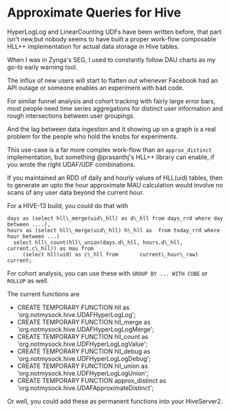 Approximate Queries for Hive
============================

HyperLogLog and LinearCounting UDFs have been written before, that part isn't new,but nobody seems to have built a proper work-flow composable HLL++ implementation for actual data storage in Hive tables.

When I was in Zynga's SEG, I used to constantly follow DAU charts as my go-to early warning tool.

The influx of new users will start to flatten out whenever Facebook had an API outage or someone enables an experiment with bad code.

For similar funnel analysis and cohort tracking with fairly large error bars, most people need time series aggregations for distinct user information and rough intersections between user groupings.

And the lag between data ingestion and it showing up on a graph is a real problem for the people who hold the knobs for experiments.

This use-case is a far more complex work-flow than an `approx_distinct` implementation, but something @prasanthj's HLL++ library can enable, if you wrote the right UDAF/UDF combinations.

If you maintained an RDD of daily and hourly values of HLL(uid) tables, then to generate an upto the hour approximate MAU calculation would involve no scans of any user data beyond the current hour.

For a HIVE-13 build, you could do that with

    days as (select hll\_merge(uid\_hll) as d\_hll from days_rrd where day between ....),
    hours as (select hll\_merge(uid\_hll) h\_hll as  from today_rrd where hour between ...)
      select hll\_count(hll\_union(days.d\_hll, hours.d\_hll, current.c\_hll)) as mau from  
         (select hll(uid) as c\_hll from       current\_hour\_raw) current;

For cohort analysis, you can use these with `GROUP BY ... WITH CUBE` or `ROLLUP` as well.

The current functions are 

* CREATE TEMPORARY FUNCTION hll as 'org.notmysock.hive.UDAFHyperLogLog';
* CREATE TEMPORARY FUNCTION hll_merge as 'org.notmysock.hive.UDAFHyperLogLogMerge';
* CREATE TEMPORARY FUNCTION hll_count as 'org.notmysock.hive.UDFHyperLogLogValue';
* CREATE TEMPORARY FUNCTION hll_debug as 'org.notmysock.hive.UDFHyperLogLogDebug';
* CREATE TEMPORARY FUNCTION hll_union as 'org.notmysock.hive.UDFHyperLogLogUnion';
* CREATE TEMPORARY FUNCTION approx_distinct as 'org.notmysock.hive.UDAFApproximateDistinct';

Or well, you could add these as permanent functions into your HiveServer2.
